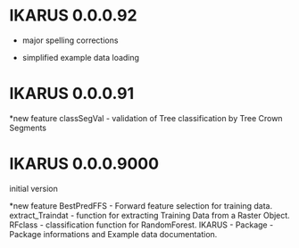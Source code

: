 # IKARUS 0.0.0.92

* major spelling corrections

* simplified example data loading

# IKARUS 0.0.0.91

*new feature
classSegVal - validation of Tree classification by Tree Crown Segments

# IKARUS 0.0.0.9000
initial version

*new feature
BestPredFFS - Forward feature selection for training data.
extract_Traindat - function for extracting Training Data from a Raster Object.
RFclass - classification function for RandomForest.
IKARUS - Package - Package informations and Example data documentation.
